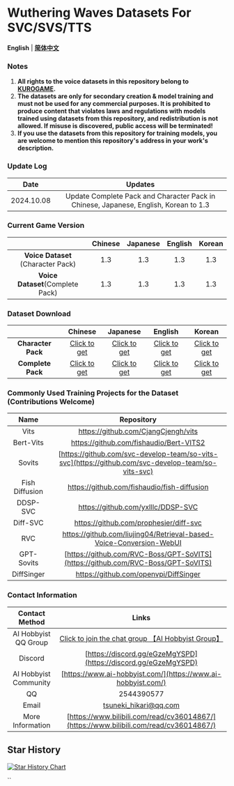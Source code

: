# Wuthering Waves Datasets For SVC/SVS/TTS
**English** | [**简体中文**](./README_CN.md)

### Notes

1. **All rights to the voice datasets in this repository belong to [KUROGAME](https://www.kurogames.com/).**
2. **The datasets are only for secondary creation & model training and must not be used for any commercial purposes. It is prohibited to produce content that violates laws and regulations with models trained using datasets from this repository, and redistribution is not allowed. If misuse is discovered, public access will be terminated!**
3. **If you use the datasets from this repository for training models, you are welcome to mention this repository's address in your work's description.**

### Update Log

|    Date    |                 Updates                  |
| :--------: | :---------------------------------------: |
| 2024.10.08 | Update Complete Pack and Character Pack in Chinese, Japanese, English, Korean to 1.3|

### Current Game Version

|                          | Chinese | Japanese | English | Korean |
| :----------------------: | :--: | :--: | :--: | :--: |
| **Voice Dataset** (Character Pack) | 1.3  | 1.3  | 1.3  | 1.3  |
|  **Voice Dataset**(Complete Pack)  | 1.3  | 1.3  | 1.3  | 1.3  |

### Dataset Download

|              |                             Chinese                             |                             Japanese                             |                             English                             |                             Korean                             |
| :----------: | :----------------------------------------------------------: | :----------------------------------------------------------: | :----------------------------------------------------------: | :----------------------------------------------------------: |
| **Character Pack** | [Click to get](https://pan.ai-hobbyist.com/GL/Wuthering%20Waves%20Datasets/%E4%B8%AD%E6%96%87%20-%20Chinese) | [Click to get](https://pan.ai-hobbyist.com/GL/Wuthering%20Waves%20Datasets/%E6%97%A5%E8%AF%AD%20-%20Japanese) | [Click to get](https://pan.ai-hobbyist.com/GL/Wuthering%20Waves%20Datasets/%E8%8B%B1%E8%AF%AD%20-%20English) | [Click to get](https://pan.ai-hobbyist.com/GL/Wuthering%20Waves%20Datasets/%E9%9F%A9%E8%AF%AD%20-%20Korean) |
|  **Complete Pack**  | [Click to get](https://modelscope.cn/datasets/aihobbyist/WutheringWaves_Dataset/resolve/master/WutheringWaves1.3_CN.7z) | [Click to get](https://modelscope.cn/datasets/aihobbyist/WutheringWaves_Dataset/resolve/master/WutheringWaves1.3_JP.7z) | [Click to get](https://modelscope.cn/datasets/aihobbyist/WutheringWaves_Dataset/resolve/master/WutheringWaves1.3_EN.7z) | [Click to get](https://modelscope.cn/datasets/aihobbyist/WutheringWaves_Dataset/resolve/master/WutheringWaves1.3_KR.7z) |

### Commonly Used Training Projects for the Dataset (Contributions Welcome)

|      Name      |                             Repository                             |
| :------------: | :----------------------------------------------------------: |
|      Vits      |             https://github.com/CjangCjengh/vits              |
|      Bert-Vits      |             https://github.com/fishaudio/Bert-VITS2             |
|     Sovits     | [https://github.com/svc-develop-team/so-vits-svc](https://github.com/svc-develop-team/so-vits-svc) |
| Fish Diffusion |         https://github.com/fishaudio/fish-diffusion          |
|    DDSP-SVC    |              https://github.com/yxlllc/DDSP-SVC              |
|    Diff-SVC    |            https://github.com/prophesier/diff-svc            |
|      RVC       | https://github.com/liujing04/Retrieval-based-Voice-Conversion-WebUI |
| GPT-Sovits | [https://github.com/RVC-Boss/GPT-SoVITS](https://github.com/RVC-Boss/GPT-SoVITS) |
|   DiffSinger   |            https://github.com/openvpi/DiffSinger             |

### Contact Information

|      Contact Method      |                            Links                            |
| :----------------: | :----------------------------------------------------------: |
| AI Hobbyist QQ Group | [Click to join the chat group 【AI Hobbyist Group】](https://qm.qq.com/q/XrzbluTUAs) |
| Discord | [https://discord.gg/eGzeMgYSPD](https://discord.gg/eGzeMgYSPD) |
|   AI Hobbyist Community   | [https://www.ai-hobbyist.com/](https://www.ai-hobbyist.com/) |
|         QQ         |                          2544390577                          |
|        Email        |                    tsuneki_hikari@qq.com                     |
|        More Information        | [https://www.bilibili.com/read/cv36014867/](https://www.bilibili.com/read/cv36014867/) |

## Star History

[![Star History Chart](https://api.star-history.com/svg?repos=AI-Hobbyist/WutheringWaves_Datasets&type=Date)](https://star-history.com/#AI-Hobbyist/WutheringWaves_Datasets&Date)

``
